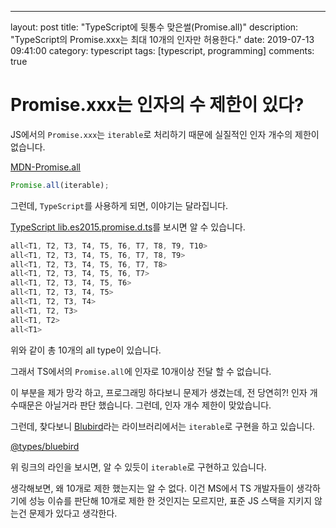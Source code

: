 ---
layout: post
title: "TypeScript에 뒷통수 맞은썰(Promise.all)"
description: "TypeScript의 Promise.xxx는 최대 10개의 인자만 허용한다."
date: 2019-07-13 09:41:00
category: typescript
tags: [typescript, programming]
comments: true

# Promise.xxx는 인자의 수 제한이 있다? 

JS에서의 `Promise.xxx`는 `iterable`로 처리하기 때문에 실질적인 인자 개수의 제한이 없습니다. 

[MDN-Promise.all](https://developer.mozilla.org/ko/docs/Web/JavaScript/Reference/Global_Objects/Promise/all)

```javascript
Promise.all(iterable);
```

그런데, `TypeScript`를 사용하게 되면, 이야기는 달라집니다. 


[TypeScript lib.es2015.promise.d.ts](https://github.com/microsoft/TypeScript/blob/master/lib/lib.es2015.promise.d.ts#L41)를 보시면 알 수 있습니다. 

```typescript
all<T1, T2, T3, T4, T5, T6, T7, T8, T9, T10>
all<T1, T2, T3, T4, T5, T6, T7, T8, T9>
all<T1, T2, T3, T4, T5, T6, T7, T8>
all<T1, T2, T3, T4, T5, T6, T7>
all<T1, T2, T3, T4, T5, T6>
all<T1, T2, T3, T4, T5>
all<T1, T2, T3, T4>
all<T1, T2, T3>
all<T1, T2>
all<T1>
```

위와 같이 총 10개의 all type이 있습니다. 

그래서 TS에서의 `Promise.all`에 인자로 10개이상 전달 할 수 없습니다. 

이 부분을 제가 망각 하고, 프로그래밍 하다보니 문제가 생겼는데, 전 당연히?! 인자 개수때문은 아닐거라 판단 했습니다.
그런데, 인자 개수 제한이 맞았습니다. 

그런데, 찾다보니 [Blubird](http://bluebirdjs.com/docs/getting-started.html)라는 라이브러리에서는 `iterable`로 구현을 하고 있습니다. 

[@types/bluebird](https://github.com/DefinitelyTyped/DefinitelyTyped/blob/master/types/bluebird/index.d.ts#L570)

위 링크의 라인을 보시면, 알 수 있듯이 `iterable`로 구현하고 있습니다. 

생각해보면, 왜 10개로 제한 했는지는 알 수 없다. 이건 MS에서 TS 개발자들이 생각하기에 성능 이슈를 판단해 10개로 제한 한 것인지는 모르지만, 표준 JS 스택을 지키지 않는건 문제가 있다고 생각한다.
